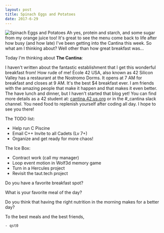 ```yaml
---
layout: post
title: Spinach Eggs and Potatoes
date: 2017-6-29
---
```

![Spinach Eggs and Potatoes](http://cerealize.me/images/2017-6-29.jpg)
Ah yes, protein and starch, and some sugar from my orange juice too!
It's great to see the menu come back to life after how busy (and how late)
I've been getting into the Cantina this week. So what am I thinking about?
Well other than how great breakfast was...  

Today I'm thinking about **The Cantina**:

I haven't written about the fantastic establishment
that I get this wonderful breakfast from! How rude of me!
École 42 USA, also known as 42 Silicon Valley has a restaurant at the
Nostromo Dorms. It opens at 7 AM for breakfast and closes at 9 AM.
It's the best $4 breakfast ever. I am friends with the amazing people
that make it happen and that makes it even better. The have lunch and dinner,
but I haven't started that blog yet! You can find more details as a 42 student at:
[cantina.42.us.org](https://cantina.42.us.org/) or in the #_cantina slack channel.
You need food to replenish yourself after coding all day.
I hope to see you there!

The TODO list:
* Help run C Piscine
* Email C++ Invite to all Cadets (Lv 7+)
* Organize and get ready for more chaos!

The Ice Box:
* Contract work (call my manager)
* Loop event motion in Wolf3d memory game
* Turn in a Hercules project
* Revisit the taut.tech project

Do you have a favorite breakfast spot?

What is your favorite meal of the day?

Do you think that having the right nutrition in the morning makes for a better day?

To the best meals and the best friends,

`- qst0`
